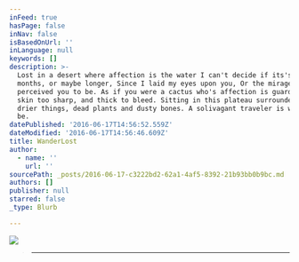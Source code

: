 ```yaml
---
inFeed: true
hasPage: false
inNav: false
isBasedOnUrl: ''
inLanguage: null
keywords: []
description: >-
  Lost in a desert where affection is the water I can't decide if its's been
  months, or maybe longer, Since I laid my eyes upon you, Or the mirage I
  perceived you to be. As if you were a cactus who's affection is guarded, by
  skin too sharp, and thick to bleed. Sitting in this plateau surrounded by
  drier things, dead plants and dusty bones. A solivagant traveler is what I'll
  be.
datePublished: '2016-06-17T14:56:52.559Z'
dateModified: '2016-06-17T14:56:46.609Z'
title: WanderLost
author:
  - name: ''
    url: ''
sourcePath: _posts/2016-06-17-c3222bd2-62a1-4af5-8392-21b93bb0b9bc.md
authors: []
publisher: null
starred: false
_type: Blurb

---
```

![](https://the-grid-user-content.s3-us-west-2.amazonaws.com/b46e09d7-ab91-49c0-9b96-9f2232d61f15.jpg)

> ****